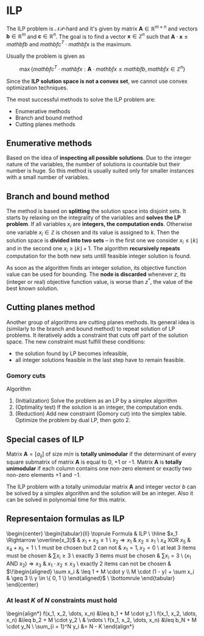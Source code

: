 # ILP

The ILP problem is $\mathcal{NP}$-hard and it's given by matrix $\mathbf{A} \in \mathbb{R}^{m \times n}$ and vectors $\mathbf{b} \in \mathbb{R}^m$ and $\mathbf{c} \in \mathbb{R}^n$. The goal is to find a vector $\mathbf{x} \in \mathbb{Z}^n$ such that $\mathbf{A} \cdot \mathbf{x} \leq mathbf{b}$ and $mathbf{c}^T \cdot mathbf{x}$ is the maximum.

Usually the problem is given as

$$\max \left\{ mathbf{c}^T \cdot mathbf{x} : \mathbf{A} \cdot mathbf{x} \leq mathbf{b}, mathbf{x} \in \mathbb{Z}^n \right\}$$

Since the **ILP solution space is not a convex set**, we cannot use convex optimization techniques.

The most successful methods to solve the ILP problem are:

* Enumerative methods
* Branch and bound method
* Cutting planes methods

## Enumerative methods

Based on the idea of **inspecting all possible solutions**. Due to the integer nature of the variables, the number of solutions is countable but their number is huge. So this method is usually suited only for smaller instances with a small number of variables.

## Branch and bound method

The method is based on **splitting** the solution space into disjoint sets. It starts by relaxing on the integrality of the variables and **solves the LP problem**. If all variables $x_i$ are **integers, the computation ends**. Otherwise one variable $x_i \in \mathbb{Z}$ is chosen and its value is assigned to $k$. Then the solution space is **divided into two sets** – in the first one we consider $x_i \leq \lfloor k \rfloor$ and in the second one $x_i \geq \lfloor k \rfloor + 1$. The algorithm **recursively repeats** computation for the both new sets untill feasible integer solution is found.

As soon as the algorithm finds an integer solution, its objective function value can be used for bounding. The **node is discarded** whenever *z*, its (integer or real) objective function value, is worse than $z^*$, the value of the best known solution.

## Cutting planes method

Another group of algorithms are cutting planes methods. Its general idea is (similarly to the branch and bound method) to repeat solution of LP problems. It iteratively adds a constraint that cuts off part of the solution space. The new constraint must fulfill these conditions:

* the solution found by LP becomes infeasible,
* all integer solutions feasible in the last step have to remain feasible.

### Gomory cuts

Algorithm

1. (Initialization) Solve the problem as an LP by a simplex algorithm
2. (Optimality test) If the solution is an integer, the computation ends.
3. (Reduction) Add new constraint (Gomory cut) into the simplex table. Optimize the problem by dual LP, then goto 2.

## Special cases of ILP

Matrix $\mathbf{A} = [a_{ij}]$ of size $m/n$ is **totally unimodular** if the determinant of every square submatrix of matrix $\mathbf{A}$ is equal to $0$, $+1$ or $-1$. Matrix $\mathbf{A}$ is **totally unimodular** if each column contains one non-zero element or exactly two non-zero elements $+1$ and $-1$.

The ILP problem with a totally unimodular matrix $\mathbf{A}$ and integer vector $b$ can be solved by a simplex algorithm and the solution will be an integer. Also it can be solved in polynomial time for this matrix.

## Representaion formulas as ILP

\begin{center}
\begin{tabular}{ll}
\toprule
Formula & ILP \\ \hline
$x_1 \Rightarrow \overline{x_3}$ & $x_1 + x_3 \leq 1$ \\
$x_2 \Rightarrow x_1$ & $x_2 \leq x_1$ \\
$x_4 \text{ XOR } x_5$ & $x_4 + x_5 = 1$ \\
1 must be chosen but 2 can not & $x_1 = 1, x_2 = 0$ \\
at leat 3 items must be chosen & $\sum x_i \geq 3$ \\
exactly 3 items must be chosen & $\sum x_i = 3$ \\
$(x_1 \text{ AND } x_2) \Rightarrow x_3$ & $x_1 \cdot x_2 \leq x_3$ \\
exactly 2 items can not be chosen & $\!\begin{aligned}
                                                \sum x_i & \leq 1 + M \cdot y \\
                                                M \cdot (1 - y) + \sum x_i & \geq 3 \\
                                                y \in \{ 0, 1 \}
                                                \end{aligned}$ \\
\bottomrule
\end{tabular}
\end{center}

### At least $K$ of $N$ constraints must hold

\begin{align*}
f(x_1, x_2, \dots, x_n) &\leq b_1 + M \cdot y_1 \\
f(x_1, x_2, \dots, x_n) &\leq b_2 + M \cdot y_2 \\
& \vdots \\
f(x_1, x_2, \dots, x_n) &\leq b_N + M \cdot y_N \\
\sum_{i = 1}^N y_i &= N - K
\end{align*}
